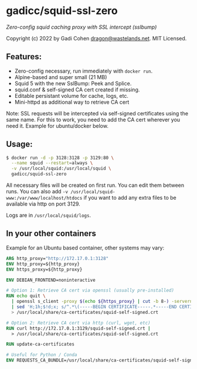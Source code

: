 # gadicc/squid-ssl-zero

*Zero-config squid caching proxy with SSL intercept (sslbump)*

Copyright (c) 2022 by Gadi Cohen <dragon@wastelands.net>.  MIT Licensed.

## Features:

  * Zero-config necessary, run immediately with `docker run`.
  * Alpine-based and super small (21 MB)
  * Squid 5 with the new SslBump: Peek and Splice.
  * squid.conf & self-signed CA cert created if missing.
  * Editable persistant volume for cache, logs, etc.
  * Mini-httpd as additional way to retrieve CA cert

Note: SSL requests will be intercepted via self-signed certificates
using the same name.  For this to work, you need to add the CA cert
wherever you need it.  Example for ubuntu/docker below.

## Usage:

```bash
$ docker run -d -p 3128:3128 -p 3129:80 \
  --name squid --restart=always \
  -v /usr/local/squid:/usr/local/squid \
  gadicc/squid-ssl-zero
```

All necessary files will be created on first run.  You can edit them
between runs.  You can also add
`-v /usr/local/squid-www:/var/www/localhost/htdocs`
if you want to add any extra files to be available via http on port 3129.

Logs are in `/usr/local/squid/logs`.

## In your other containers

Example for an Ubuntu based container, other systems may vary:

```Dockerfile
ARG http_proxy="http://172.17.0.1:3128"
ENV http_proxy=${http_proxy}
ENV https_proxy=${http_proxy}

ENV DEBIAN_FRONTEND=noninteractive

# Option 1: Retrieve CA cert via openssl (usually pre-installed)
RUN echo quit \
  | openssl s_client -proxy $(echo ${https_proxy} | cut -b 8-) -servername google.com -connect google.com:443 -showcerts \
  | sed 'H;1h;$!d;x; s/^.*\(-----BEGIN CERTIFICATE-----.*-----END CERTIFICATE-----\)\n---\nServer certificate.*$/\1/' \
  > /usr/local/share/ca-certificates/squid-self-signed.crt

# Option 2: Retrieve CA cert via http (curl, wget, etc)
RUN curl http://172.17.0.1:3129/squid-self-signed.crt |
  > /usr/local/share/ca-certificates/squid-self-signed.crt

RUN update-ca-certificates

# Useful for Python / Conda
ENV REQUESTS_CA_BUNDLE=/usr/local/share/ca-certificates/squid-self-signed.crt
```

